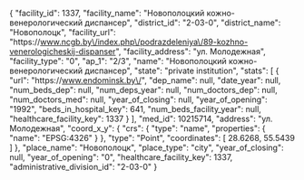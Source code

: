 {
    "facility_id": 1337,
    "facility_name": "Новополоцкий кожно-венерологический диспансер",
    "district_id": "2-03-0",
    "district_name": "Новополоцк",
    "facility_url": "https:\/\/www.ncgb.by\/index.php\/podrazdeleniya\/89-kozhno-venerologicheskij-dispanser",
    "facility_address": "ул. Молодежная",
    "facility_type": "0",
    "ap_1": "2\/3",
    "name": "Новополоцкий кожно-венерологический диспансер",
    "state": "private institution",
    "stats": [
        {
            "url": "https:\/\/www.endominsk.by\/",
            "dep_name": null,
            "date_year": null,
            "num_beds_dep": null,
            "num_deps_year": null,
            "num_doctors_dep": null,
            "num_doctors_med": null,
            "year_of_closing": null,
            "year_of_opening": "1992",
            "beds_in_hospital_key": 641,
            "num_beds_facility_year": null,
            "healthcare_facility_key": 1337
        }
    ],
    "med_id": 10215714,
    "address": "ул. Молодежная",
    "coord_x_y": {
        "crs": {
            "type": "name",
            "properties": {
                "name": "EPSG:4326"
            }
        },
        "type": "Point",
        "coordinates": [
            28.6268,
            55.5439
        ]
    },
    "place_name": "Новополоцк",
    "place_type": "city",
    "year_of_closing": null,
    "year_of_opening": "0",
    "healthcare_facility_key": 1337,
    "administrative_division_id": "2-03-0"
}